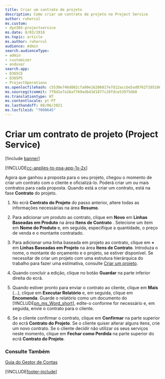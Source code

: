 ```yaml
---
title: Criar um contrato de projeto
description: Como criar um contrato de projeto no Project Service
author: ruhercul
ms.custom:
- dyn365-projectservice
ms.date: 8/03/2018
ms.topic: article
ms.author: ruhercul
audience: Admin
search.audienceType:
- admin
- customizer
- enduser
search.app:
- D365CE
- D365PS
- ProjectOperations
ms.openlocfilehash: c5530e746d802cfa00e16206817e7d12accbe5ad0762f1051869f1ca35397222
ms.sourcegitcommit: 7f8d1e7a16af769adb43d1877c28fdce53975db8
ms.translationtype: HT
ms.contentlocale: pt-PT
ms.lasthandoff: 08/06/2021
ms.locfileid: "7008645"
---
```

# <a name="create-a-project-contract-project-service"></a>Criar um contrato de projeto (Project Service)

[!include [banner](../includes/psa-now-project-operations.md)]

[!INCLUDE[cc-applies-to-psa-app-1x-2x](../includes/cc-applies-to-psa-app-1x-2x.md)]

Agora que ganhou a proposta para o seu projeto, chegou o momento de criar um contrato com o cliente e oficializá-lo. Poderá criar um ou mais contratos para cada proposta. Quando está a criar um contrato, está na fase **Contrato** do projeto.  
  
1. No ecrã **Contrato do Projeto** do passo anterior, altere todas as informações necessárias na área **Resumo**.  
  
2. Para adicionar um produto ao contrato, clique em **Novo** em **Linhas Baseadas em Produto** na área **Itens de Contrato** . Selecione um item em **Nome do Produto** e, em seguida, especifique a quantidade, o preço de venda e o montante contratado.  
  
3. Para adicionar uma linha baseada em projeto ao contrato, clique em **+** em **Linhas Baseadas em Projeto** na área **Itens de Contrato**. Introduza o nome, o montante do orçamento e o projeto, se estiver disponível. Se necessitar de criar um projeto com uma estrutura hierárquica do trabalho para fazer uma estimativa, consulte [Criar um projeto](../psa/create-project.md).  
  
4. Quando concluir a edição, clique no botão **Guardar** na parte inferior direita do ecrã.  
  
5. Quando estiver pronto para enviar o contrato ao cliente, clique em **Mais** (…), clique em **Executar Relatório** e, em seguida, clique em **Encomenda**. Guarde o relatório como um documento do [!INCLUDE[pn_ms_Word_short](../includes/pn-ms-word-short.md)], edite-o conforme for necessário e, em seguida, envie o contrato para o cliente.  
  
6. Se o cliente confirmar o contrato, clique em **Confirmar** na parte superior do ecrã **Contrato do Projeto**. Se o cliente quiser alterar alguns itens, crie um novo contrato. Se o cliente decidir não utilizar os seus serviços neste momento, clique em **Fechar como Perdida** na parte superior do ecrã **Contrato do Projeto**.  
  
### <a name="see-also"></a>Consulte Também  
 [Guia do Gestor de Contas](../psa/account-manager-guide.md)


[!INCLUDE[footer-include](../includes/footer-banner.md)]